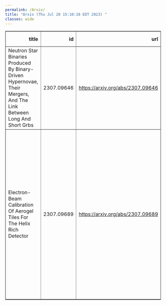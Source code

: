 ```yaml
---
permalink: /Arxiv/
title: "Arxiv (Thu Jul 20 15:10:10 EDT 2023) "
classes: wide
---
```

<table border="1" class="dataframe">
  <thead>
    <tr style="text-align: right;">
      <th>title</th>
      <th>id</th>
      <th>url</th>
      <th>authors</th>
      <th>Local Authors</th>
    </tr>
  </thead>
  <tbody>
    <tr>
      <td>Neutron Star Binaries Produced By Binary-Driven Hypernovae, Their   Mergers, And The Link Between Long And Short Grbs</td>
      <td>2307.09646</td>
      <td><a href="https://arxiv.org/abs/2307.09646" target="_blank">https://arxiv.org/abs/2307.09646</a></td>
      <td>L. M. Becerra, C. Fryer, J. F. Rodriguez, J. A. Rueda, R. Ruffini</td>
      <td>Jennifer Rodriguez</td>
    </tr>
    <tr>
      <td>Electron-Beam Calibration Of Aerogel Tiles For The Helix Rich Detector</td>
      <td>2307.09689</td>
      <td><a href="https://arxiv.org/abs/2307.09689" target="_blank">https://arxiv.org/abs/2307.09689</a></td>
      <td>P. Allison, M. Baiocchi, J. J. Beatty, L. Beaufore, D. H. Calderone, Y. Chen, S. Coutu, E. Ellingwood, N. Green, D. Hanna, H. B. Jeon, R. Mbarek, K. Mcbride, I. Mognet, J. Musser, S. Nutter, S. O'Brien, N. Park, T. Rosin, M. Tabata, G. Tarlé, G. Visser, S. P. Wakely, M. Yu</td>
      <td>Jim Beatty, Keith Mcbride, Patrick Allison</td>
    </tr>
  </tbody>
</table>